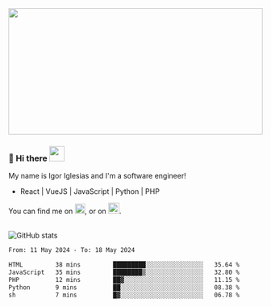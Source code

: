<img src="https://c.tenor.com/KjVxfRrrncUAAAAd/matrix.gif" width="100%" height="250px">

### 🔭 Hi there <img src="https://raw.githubusercontent.com/MartinHeinz/MartinHeinz/master/wave.gif" width="30px">


My name is Igor Iglesias and I'm a software engineer!
<br>

<ul>
  <li> React | VueJS | JavaScript | Python | PHP </li>
</ul>
You can find me on <a href="https://twitter.com/IgorIglesias5"><img src="https://i.imgur.com/JLLlB5S.png" width="20px"></a>, or on <a href="https://www.linkedin.com/in/igor-iglesias-62478428/"><img src="https://i.imgur.com/PXyIkWx.png" width="22px"></a>.

<br>
<br>

![GitHub stats](https://github-readme-stats.vercel.app/api?username=igoiglesias&show_icons=true&count_private=true&theme=chartreuse-dark&hide_title=true)

<!--START_SECTION:waka-->

```txt
From: 11 May 2024 - To: 18 May 2024

HTML         38 mins         █████████░░░░░░░░░░░░░░░░   35.64 %
JavaScript   35 mins         ████████▒░░░░░░░░░░░░░░░░   32.80 %
PHP          12 mins         ██▓░░░░░░░░░░░░░░░░░░░░░░   11.15 %
Python       9 mins          ██░░░░░░░░░░░░░░░░░░░░░░░   08.38 %
sh           7 mins          █▓░░░░░░░░░░░░░░░░░░░░░░░   06.78 %
```

<!--END_SECTION:waka-->

